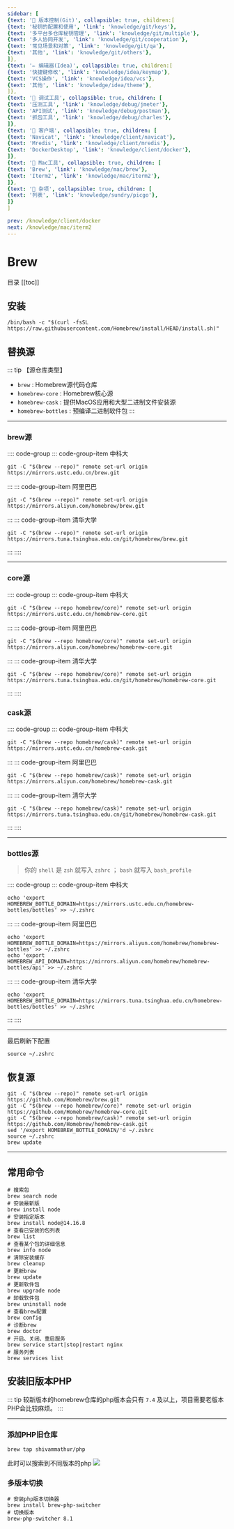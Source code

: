 ```yaml
---
sidebar: [
{text: '🚩 版本控制(Git)', collapsible: true, children:[
{text: '秘钥的配置和使用', 'link': 'knowledge/git/keys'},
{text: '多平台多仓库秘钥管理', 'link': 'knowledge/git/multiple'},
{text: '多人协同开发', 'link': 'knowledge/git/cooperation'},
{text: '常见场景和对策', 'link': 'knowledge/git/qa'},
{text: '其他', 'link': 'knowledge/git/others'},
]},
{text: '✏️ 编辑器(Idea)', collapsible: true, children:[
{text: '快捷键修改', 'link': 'knowledge/idea/keymap'},
{text: 'VCS操作', 'link': 'knowledge/idea/vcs'},
{text: '其他', 'link': 'knowledge/idea/theme'},
]},
{text: '🎁 调试工具', collapsible: true, children: [
{text: '压测工具', 'link': 'knowledge/debug/jmeter'},
{text: 'API测试', 'link': 'knowledge/debug/postman'},
{text: '抓包工具', 'link': 'knowledge/debug/charles'},
]},
{text: '🔭 客户端', collapsible: true, children: [
{text: 'Navicat', 'link': 'knowledge/client/navicat'},
{text: 'Mredis', 'link': 'knowledge/client/mredis'},
{text: 'DockerDesktop', 'link': 'knowledge/client/docker'},
]},
{text: '🍎 Mac工具', collapsible: true, children: [
{text: 'Brew', 'link': 'knowledge/mac/brew'},
{text: 'Iterm2', 'link': 'knowledge/mac/iterm2'},
]},
{text: '🌈 杂项', collapsible: true, children: [
{text: '列表', 'link': 'knowledge/sundry/picgo'},
]}
]

prev: /knowledge/client/docker
next: /knowledge/mac/iterm2
---
```


# Brew

目录
[[toc]]

## 安装

```shell:no-line-numbers
/bin/bash -c "$(curl -fsSL https://raw.githubusercontent.com/Homebrew/install/HEAD/install.sh)"
```

## 替换源

::: tip 【源仓库类型】
- `brew` : Homebrew源代码仓库
- `homebrew-core` : Homebrew核心源
- `homebrew-cask` : 提供MacOS应用和大型二进制文件安装源
- `homebrew-bottles` : 预编译二进制软件包
:::

---

### brew源

:::: code-group
::: code-group-item 中科大
```shell:no-line-numbers
git -C "$(brew --repo)" remote set-url origin https://mirrors.ustc.edu.cn/brew.git
```
:::
::: code-group-item 阿里巴巴
```shell:no-line-numbers
git -C "$(brew --repo)" remote set-url origin https://mirrors.aliyun.com/homebrew/brew.git
```
:::
::: code-group-item 清华大学
```shell:no-line-numbers
git -C "$(brew --repo)" remote set-url origin https://mirrors.tuna.tsinghua.edu.cn/git/homebrew/brew.git
```
:::
::::

---

### core源

:::: code-group
::: code-group-item 中科大
```shell:no-line-numbers
git -C "$(brew --repo homebrew/core)" remote set-url origin https://mirrors.ustc.edu.cn/homebrew-core.git
```
:::
::: code-group-item 阿里巴巴
```shell:no-line-numbers
git -C "$(brew --repo homebrew/core)" remote set-url origin https://mirrors.aliyun.com/homebrew/homebrew-core.git
```
:::
::: code-group-item 清华大学
```shell:no-line-numbers
git -C "$(brew --repo homebrew/core)" remote set-url origin https://mirrors.tuna.tsinghua.edu.cn/git/homebrew/homebrew-core.git
```
:::
::::

### cask源


:::: code-group
::: code-group-item 中科大
```shell:no-line-numbers
git -C "$(brew --repo homebrew/cask)" remote set-url origin https://mirrors.ustc.edu.cn/homebrew-cask.git
```
:::
::: code-group-item 阿里巴巴
```shell:no-line-numbers
git -C "$(brew --repo homebrew/cask)" remote set-url origin https://mirrors.aliyun.com/homebrew/homebrew-cask.git
```
:::
::: code-group-item 清华大学
```shell:no-line-numbers
git -C "$(brew --repo homebrew/cask)" remote set-url origin https://mirrors.tuna.tsinghua.edu.cn/git/homebrew/homebrew-cask.git
```
:::
::::

---

### bottles源

> 你的 `shell` 是 `zsh` 就写入 `zshrc` ； `bash` 就写入 `bash_profile`


:::: code-group
::: code-group-item 中科大
```shell:no-line-numbers
echo 'export HOMEBREW_BOTTLE_DOMAIN=https://mirrors.ustc.edu.cn/homebrew-bottles/bottles' >> ~/.zshrc
```
:::
::: code-group-item 阿里巴巴
```shell:no-line-numbers
echo 'export HOMEBREW_BOTTLE_DOMAIN=https://mirrors.aliyun.com/homebrew/homebrew-bottles' >> ~/.zshrc
echo 'export HOMEBREW_API_DOMAIN=https://mirrors.aliyun.com/homebrew/homebrew-bottles/api' >> ~/.zshrc
```
:::
::: code-group-item 清华大学
```shell:no-line-numbers
echo 'export HOMEBREW_BOTTLE_DOMAIN=https://mirrors.tuna.tsinghua.edu.cn/homebrew-bottles/bottles' >> ~/.zshrc
```
:::
::::

---

最后刷新下配置

```shell:no-line-numbers
source ~/.zshrc
```

## 恢复源

```shell:no-line-numbers
git -C "$(brew --repo)" remote set-url origin https://github.com/Homebrew/brew.git
git -C "$(brew --repo homebrew/core)" remote set-url origin https://github.com/Homebrew/homebrew-core.git
git -C "$(brew --repo homebrew/cask)" remote set-url origin https://github.com/Homebrew/homebrew-cask.git
sed '/export HOMEBREW_BOTTLE_DOMAIN/'d ~/.zshrc
source ~/.zshrc
brew update
```

---

## 常用命令

```shell:no-line-numbers
# 搜索包
brew search node
# 安装最新版
brew install node
# 安装指定版本
brew install node@14.16.8
# 查看已安装的包列表
brew list
# 查看某个包的详细信息
brew info node
# 清除安装缓存
brew cleanup
# 更新brew
brew update
# 更新软件包
brew upgrade node
# 卸载软件包
brew uninstall node
# 查看brew配置
brew config
# 诊断brew
brew doctor
# 开启、关闭、重启服务
brew service start|stop|restart nginx
# 服务列表
brew services list
```

## 安装旧版本PHP

::: tip
较新版本的homebrew仓库的php版本会只有 `7.4` 及以上，项目需要老版本PHP会比较麻烦。
:::

---

### 添加PHP旧仓库

```shell:no-line-numbers
brew tap shivammathur/php
```

此时可以搜索到不同版本的php
![](https://img.tzf-foryou.xyz/img/20231227225241.png)

### 多版本切换

```shell:no-line-numbers
# 安装php版本切换器
brew install brew-php-switcher
# 切换版本
brew-php-switcher 8.1
```